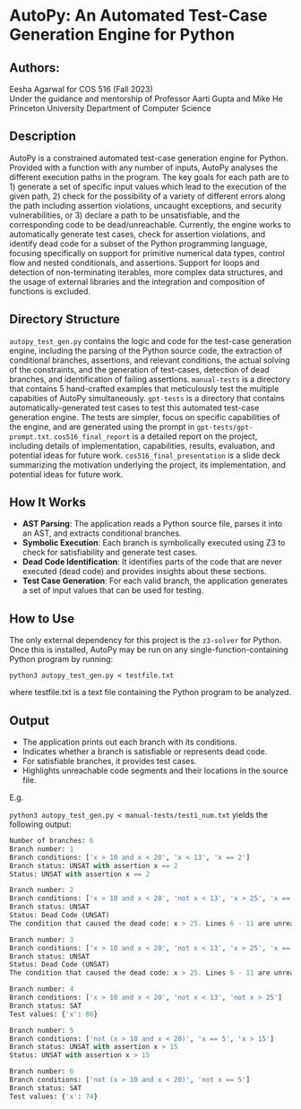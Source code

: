# AutoPy: An Automated Test-Case Generation Engine for Python

## Authors: 
Eesha Agarwal for COS 516 (Fall 2023) <br />
Under the guidance and mentorship of Professor Aarti Gupta and Mike He <br />
Princeton University Department of Computer Science <br />

## Description
AutoPy is a constrained automated test-case generation engine for Python. Provided with a function with any number of inputs, AutoPy analyses the different execution paths in the program. The key goals for each path are to 1) generate a set of specific input values which lead to the execution of the given path, 2) check for the possibility of a variety of different errors along the path including assertion violations, uncaught exceptions, and security vulnerabilities, or 3) declare a path to be unsatisfiable, and the corresponding code to be dead/unreachable. Currently, the engine works to automatically generate test cases, check for assertion violations, and identify dead code for a subset of the Python programming language, focusing specifically on support for primitive numerical data types, control flow and nested conditionals, and assertions. Support for loops and detection of non-terminating iterables, more complex data structures, and the usage of external libraries and the integration and composition of functions is excluded.

## Directory Structure
`autopy_test_gen.py` contains the logic and code for the test-case generation engine, including the parsing of the Python source code, the extraction of conditional branches, assertions, and relevant conditions, the actual solving of the constraints, and the generation of test-cases, detection of dead branches, and identification of failing assertions.
`manual-tests` is a directory that contains 5 hand-crafted examples that meticulously test the multiple capabities of AutoPy simultaneously.
`gpt-tests` is a directory that contains automatically-generated test cases to test this automated test-case generation engine. The tests are simpler, focus on specific capabilities of the engine, and are generated using the prompt in `gpt-tests/gpt-prompt.txt`.
`cos516_final_report` is a detailed report on the project, including details of implementation, capabilities, results, evaluation, and potential ideas for future work.
`cos516_final_presentation` is a slide deck summarizing the motivation underlying the project, its implementation, and potential ideas for future work.

## How It Works
- **AST Parsing**: The application reads a Python source file, parses it into an AST, and extracts conditional branches.
- **Symbolic Execution**: Each branch is symbolically executed using Z3 to check for satisfiability and generate test cases.
- **Dead Code Identification**: It identifies parts of the code that are never executed (dead code) and provides insights about these sections.
- **Test Case Generation**: For each valid branch, the application generates a set of input values that can be used for testing.

## How to Use
The only external dependency for this project is the `z3-solver` for Python. Once this is installed, AutoPy may be run on any single-function-containing Python program by running:

`python3 autopy_test_gen.py < testfile.txt`

where testfile.txt is a text file containing the Python program to be analyzed.

## Output
- The application prints out each branch with its conditions.
- Indicates whether a branch is satisfiable or represents dead code.
- For satisfiable branches, it provides test cases.
- Highlights unreachable code segments and their locations in the source file.

E.g.

`python3 autopy_test_gen.py < manual-tests/test1_num.txt` yields the following output:

```python
Number of branches: 6
Branch number: 1
Branch conditions: ['x > 10 and x < 20', 'x < 13', 'x == 2']
Branch status: UNSAT with assertion x == 2
Status: UNSAT with assertion x == 2

Branch number: 2
Branch conditions: ['x > 10 and x < 20', 'not x < 13', 'x > 25', 'x == 15', 'x > 40']
Branch status: UNSAT
Status: Dead Code (UNSAT)
The condition that caused the dead code: x > 25. Lines 6 - 11 are unreachable.

Branch number: 3
Branch conditions: ['x > 10 and x < 20', 'not x < 13', 'x > 25', 'x == 15', 'not x > 40']
Branch status: UNSAT
Status: Dead Code (UNSAT)
The condition that caused the dead code: x > 25. Lines 6 - 11 are unreachable.

Branch number: 4
Branch conditions: ['x > 10 and x < 20', 'not x < 13', 'not x > 25']
Branch status: SAT
Test values: {'x': 86}

Branch number: 5
Branch conditions: ['not (x > 10 and x < 20)', 'x == 5', 'x > 15']
Branch status: UNSAT with assertion x > 15
Status: UNSAT with assertion x > 15

Branch number: 6
Branch conditions: ['not (x > 10 and x < 20)', 'not x == 5']
Branch status: SAT
Test values: {'x': 74}
```

